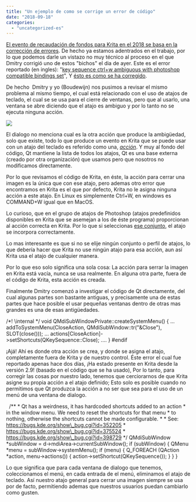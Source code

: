 ```yaml
---
title: "Un ejemplo de como se corrige un error de código"
date: "2018-09-18"
categories: 
  - "uncategorized-es"
---
```


[El evento de recaudación de fondos para Krita en el 2018 se basa en la corrección de errores](https://krita.org). De hecho ya estamos adentrados en el trabajo, por lo que podemos darle un vistazo no muy técnico al proceso en el que Dmitry corrigió uno de estos "bichos" el dia de ayer. Este es el error reportado (en ingles): "[key sequence ctrl+w ambiguous with photoshop compatible bindings set](https://bugs.kde.org/show_bug.cgi?id=398729)", Y [ésto es como se ha corregido](https://phabricator.kde.org/R37:f2f2be209d8d40a5e7df97f6d259e14818355a4c).

De hecho  Dmitry y yo (Boudewijn) nos pusimos a revisar el mismo problema al mismo tiempo, el cual está relacionado con el uso de atajos de teclado, el cual se se usa para el cierre de ventanas, pero que al usarlo, una ventana se abre diciendo que el atajo es ambiguo y por lo tanto no se ejecuta ninguna acción.

[![](/images/posts/2018/ambiguous.png)](https://krita.org/wp-content/uploads/2018/09/ambiguous.png)

El dialogo no menciona cual es la otra acción que produce la ambigüedad, solo que existe, todo lo que produce un evento en Krita que se puede usar con un atajo del teclado es referido como una, [_acción_](http://doc.qt.io/qt-5/qaction.html). Y muy al fondo del código, Qt mantiene la lista de todos los atajos, Qt es una base externa  (creado por otra organización) que usamos pero que nosotros no modificamos directamente.

Por lo que revisamos el código de Krita, en éste, la acción para cerrar una imagen es la única que con ese atajo, pero ademas otro error que encontramos en Krita es el que por defecto, Krita no le asigna ninguna acción a este atajo. En Linux es simplemente Ctrl+W, en windows es COMMAND+W igual que en MacOS.

Lo curioso, que en el grupo de atajos de Photoshop (atajos predefinidos disponibles en Krita que se asemejan a los de éste programa) proporcionan al acción correcta en Krita. Por lo que si seleccionas [ese conjunto](https://docs.krita.org/en/reference_manual/preferences/shortcut_settings.html), el atajo se incorpora correctamente.

Lo mas interesante es que si no se elije ningún conjunto o perfil de atajos, lo que debería hacer que Krita no use ningún atajo para esa acción, aun así Krita usa el atajo de cualquier manera.

Por lo que eso solo significa una sola cosa: La acción para serrar la imagen en Krita está vacía, nunca se usa realmente. En alguna otra parte, fuera de el código de Krita, esta acción es creada.

Finalmente Dmitry comenzó a investigar el código de Qt directamente, del cual algunas partes son bastante antiguas, y precisamente una de estas partes que hace posible el usar pequeñas ventanas dentro de otras mas grandes es una de esas antigüedades.

/\*!
    \\internal
\*/
void QMdiSubWindowPrivate::createSystemMenu()
{
...
    addToSystemMenu(CloseAction, QMdiSubWindow::tr("&Close"), SLOT(close()));
...
    actions\[CloseAction\]->setShortcuts(QKeySequence::Close);
....
}
#endif

¡Ajá! Ahí es donde otra acción se crea, y donde se asigna el atajo, completamente fuera de Krita y de nuestro control. Éste error el cual fue reportado apenas hace dos días, ¡Ha estado presente en Krita desde la versión 2.9! (basado en el código que se ha usado), Por lo tanto, para corregir las cosas por nuestro lado, tenemos que cerciorarnos de que Krita asigne su propia acción a el atajo definido; Esto solo es posible cuando no permitimos que Qt produzca la acción a no ser que sea para el uso de un menú de una ventana de dialogo.

    /\*\*
     \* Qt has a weirdness, it has hardcoded shortcuts added to an action
     \* in the window menu. We need to reset the shortcuts for that menu
     \* to nothing, otherwise the shortcuts cannot be made configurable.
     \*
     \* See: https://bugs.kde.org/show\_bug.cgi?id=352205
     \*      https://bugs.kde.org/show\_bug.cgi?id=375524
     \*      https://bugs.kde.org/show\_bug.cgi?id=398729
     \*/
    QMdiSubWindow \*subWindow = d->mdiArea->currentSubWindow();
    if (subWindow) {
        QMenu \*menu = subWindow->systemMenu();
        if (menu) {
            Q\_FOREACH (QAction \*action, menu->actions()) {
                action->setShortcut(QKeySequence());
            }
        }
    }

Lo que significa que para cada ventana de dialogo que tenemos, coleccionamos el menú, en cada entrada de el menú, eliminamos el atajo de teclado. Así nuestro atajo general para cerrar una imagen siempre se usa por de facto, permitiendo ademas que nuestros usuarios puedan cambiarlo como gusten.
